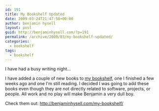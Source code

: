 ```yaml
---
id: 191
title: My Bookshelf Updated
date: 2009-03-24T21:47:58+00:00
author: benjamin hysell
layout: post
guid: http://benjaminhysell.com/?p=191
permalink: /archive/2009/03/my-bookshelf-updated/
categories:
  - bookshelf
tags:
  - bookshelf
---
```

I have had a busy writing night...

I have added a couple of new books to <a href="http://benjaminhysell.com/my-bookshelf/" target="_blank">my bookshelf</a>, one I finished a few weeks ago and one I'm still reading.  I decided I was going to add these books even though they are not directly related to software, projects, or people.  All work and no play will make Benjamin a very dull boy.

Check them out: <a href="http://benjaminhysell.com/my-bookshelf/" target="_blank">http://benjaminhysell.com/my-bookshelf/</a>